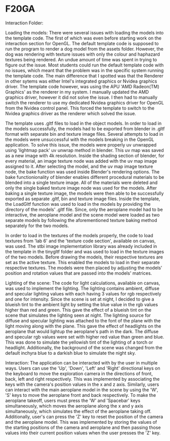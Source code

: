 # F20GA

Interaction Folder:

Loading the models:
There were several issues with loading the models into the template code. The first of which was even before starting work on the interaction section for OpenGL. The default template code is supposed to run the program to render a dog model from the assets folder. However, the dog was rendering with texture issues with only the colour and haphazard textures being rendered. An undue amount of time was spent in trying to figure out the issue. Most students could run the default template code with no issues, which meant that the problem was in the specific system running the template code. The main difference that I spotted was that the Renderer in other sytems was either Intel's integrated graphics or Nvidea graphics driver. The template code however, was using the APU 'AMD Radeon(TM) Graphics' as the renderer in my system. I manually updated the AMD graphics driver, however it did not solve the issue. I then had to manually switch the renderer to use my dedicated Nvidea graphics driver for OpenGL from the Nvidea control panel. This forced the template to switch to the Nvidea graphics driver as the renderer which solved the issue.

The template uses .gltf files to load in the object models. In order to load in the models successfully, the models had to be exported from blender in .gltf format with separate bin and texture image files. Several attempts to load in the models were unsuccessful with the models breaking in the OpenGL application. To solve this issue, the models were properly uv unwrapped using 'lightmap pack' uv unwrap method in blender. This uv map was saved as a new image with 4k resolution. Inside the shading section of blender, for every material, an image texture node was added with the uv map image assigned to it. After selecting the model, and the uv map image texture node, the bake function was used inside Blender's rendering options. The bake functionionality of blender enables different procedural materials to be blended into a single texture image. All of the materials were deleted and only the single baked texture image node was used for the models. After baking a single texture image, the models were then able to be successfully exported as separate .gltf, bin and texture image files. Inside the template, the LoadGltf function was used to load in the models by providing the directory of the models' .gltf file. Since, only the aeroplane model had to be interactive, the aeroplane model and the scene model were loaded as two separate models by following the aforementioned texture baking method separately for the two models.

In order to load in the textures of the models properly, the code to load textures from 'lab 6' and the 'texture code section', available on canvas, was used. The stbi image implementation library was already included in the template in the tinygltf folder and was used to load in the texture images of the two models. Before drawing the models, their respective textures are set as the active texture. This enabled the models to load in their separate respective textures. The models were then placed by adjusting the models' position and rotation values that are passed into the models' matrices.  

Lighting of the scene:
The code for light calculations, available on canvas, was used to implement the lighting. The lighting contains ambient, diffuse and specular lighting values with each having 3 values for rgb respectively and one for intensity. Since the scene is set at night, I decided to give a blueish tint to the ambient light by setting the blue value in the rgb values higher than red and green. This gave the effect of a blueish tint on the scene that simulates the lighting seen at night. The lighting source for diffuse and specular lighting was attached to the font of the plane with the light moving along with the plane. This gave the effect of headlights on the aeroplane that would lightup the aeroplane's path in the dark. The diffuse and specular rgb values were set with higher red value than green and blue. This was done to simulate the yellowish tint of the lighting of a torch or headlight. Additionally, the background of the scene was changed from the default inchyra blue to a darkish blue to simulate the night sky.

Interaction: 
The application can be interacted with by the user in multiple ways. Users can use the 'Up', 'Down', 'Left' and 'Right' directional keys on the keyboard to move the exploration camera in the directions of front, back, left and right respectively. This was implemented by associating the keys with the camera's position values in the x and z axis. Similarly, users can interact with the main aeroplane model in the scene by using the 'W', 'S' keys to move the aeroplane front and back respectively. To make the aeroplane takeoff, users must press the 'W' and 'Spacebar' keys simultaneously, which moves the aeroplane along the x and y axis simultaneously, which simulates the effect of the aeroplane taking off. Additionally, user's can press the 'Z' key to reset the position of the camera and the aeroplane model. This was implemented by storing the values of the starting positions of the camera and aeroplane and then passing those values into their current position values when the user presses the 'Z' key.  

